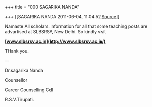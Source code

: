 +++
title = "000 SAGARIKA NANDA"

+++
[[SAGARIKA NANDA	2011-06-04, 11:04:52 [Source](https://groups.google.com/g/bvparishat/c/12FgkB-ifeo)]]



Namaste All scholars. Information for all that some teaching posts are advartised at SLBSRSV, New Delhi. So kindly visit

**[www.slbsrsv.ac.in](http://www.slbsrsv.ac.in/)**



THank you.  
  
--  

Dr.sagarika Nanda

Counsellor

Career Counselling Cell

R.S.V.Tirupati.

  

